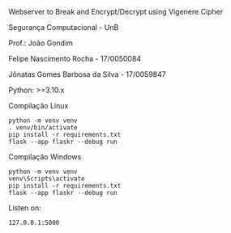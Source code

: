 Webserver to Break and Encrypt/Decrypt using Vigenere Cipher


Segurança Computacional - UnB


Prof.: João Gondim


Felipe Nascimento Rocha - 17/0050084


Jônatas Gomes Barbosa da Silva - 17/0059847


Python: >=3.10.x

Compilação Linux

````
python -m venv venv
. venv/bin/activate
pip install -r requirements.txt
flask --app flaskr --debug run
````

Compilação Windows
````
python -m venv venv
venv\Scripts\activate
pip install -r requirements.txt
flask --app flaskr --debug run
````



Listen on:
````
127.0.0.1:5000
````
